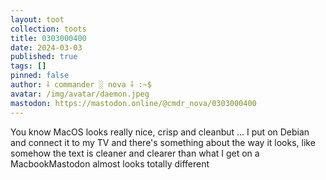 ```yaml
---
layout: toot
collection: toots
title: 0303000400
date: 2024-03-03
published: true
tags: []
pinned: false
author: ⸸ commander ░ nova ⸸ :~$
avatar: /img/avatar/daemon.jpeg
mastodon: https://mastodon.online/@cmdr_nova/0303000400
---
```


You know MacOS looks really nice, crisp and cleanbut ... I put on Debian and connect it to my TV and there's something about the way it looks, like somehow the text is cleaner and clearer than what I get on a MacbookMastodon almost looks totally different
